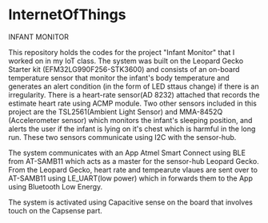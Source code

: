# InternetOfThings

INFANT MONITOR


This repository holds the codes for the project "Infant Monitor" that I worked on in my IoT class. 
The system was built on the Leopard Gecko Starter kit (EFM32LG990F256-STK3600) and consists of an on-board temperature sensor
that monitor the infant's body temperature and generates an alert condition (in the form of LED sttaus change) if there is an irregularity.
There is a heart-rate sensor(AD 8232) attached that records the estimate heart rate using ACMP module. Two other sensors included in this 
project are the TSL2561(Ambient Light Sensor) and MMA-8452Q (Accelerometer sensor) which monitors the infant's sleeping position, 
and alerts the user if the infant is lying on it's chest which is harmful in the long run. These two sensors communicate using I2C
with the sensor-hub.

The system communicates with an App Atmel Smart Connect using BLE from AT-SAMB11 which acts as a master for the sensor-hub 
Leopard Gecko. From the Leopard Gecko, heart rate and tempearute vlaues are sent over to AT-SAMB11 using LE_UART(low power) 
which in forwards them to the App using Bluetooth Low Energy.

The system is activated using Capacitive sense on the board that involves touch on the Capsense part. 
